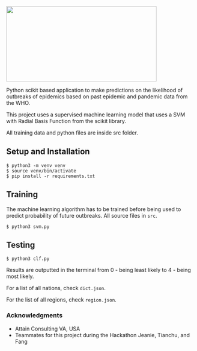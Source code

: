 <img src="https://github.com/SamSamhuns/predemic/blob/master/predemic_logo.jpg" width="400" height="200" />

Python scikit based application to make predictions on the likelihood of outbreaks of epidemics based on past epidemic and pandemic data from the WHO.

This project uses a supervised machine learning model that uses a SVM with Radial Basis Function from the scikit library.

All training data and python files are inside src folder.

## Setup and Installation
```shell
$ python3 -m venv venv
$ source venv/bin/activate
$ pip install -r requirements.txt
```

## Training
The machine learning algorithm has to be trained before being used to predict probability of future outbreaks. All source files in `src`.
```shell
$ python3 svm.py
```

## Testing
```shell
$ python3 clf.py
```

Results are outputted in the terminal from 0 - being least likely to 4 - being most likely.

For a list of all nations, check `dict.json`.

For the list of all regions, check `region.json`.

### Acknowledgments
* Attain Consulting VA, USA
* Teammates for this project during the Hackathon Jeanie, Tianchu, and Fang
